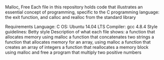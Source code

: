 Malloc, Free
Each file in this repository holds code that illustrates an essential concept of programming, specific to the C programming language: the exit function, and calloc and realloc from the standard library

Requirements
Language: C
OS: Ubuntu 14.04 LTS
Compiler: gcc 4.8.4
Style guidelines: Betty style
Description of what each file shows:
a function that allocates memory using malloc
a function that concatenates two strings
a function that allocates memory for an array, using malloc
a function that creates an array of integers
a function that reallocates a memory block using malloc and free
a program that multiply two positive numbers
